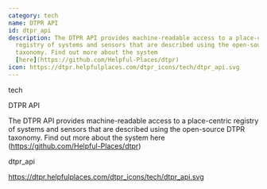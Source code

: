 ```yaml
---
category: tech
name: DTPR API
id: dtpr_api
description: The DTPR API provides machine-readable access to a place-centric
  registry of systems and sensors that are described using the open-source DTPR
  taxonomy. Find out more about the system
  [here](https://github.com/Helpful-Places/dtpr)
icon: https://dtpr.helpfulplaces.com/dtpr_icons/tech/dtpr_api.svg
---
```

tech

DTPR API

The DTPR API provides machine-readable access to a place-centric registry of systems and sensors that are described using the open-source DTPR taxonomy. Find out more about the system here (https://github.com/Helpful-Places/dtpr)

dtpr_api

https://dtpr.helpfulplaces.com/dtpr_icons/tech/dtpr_api.svg